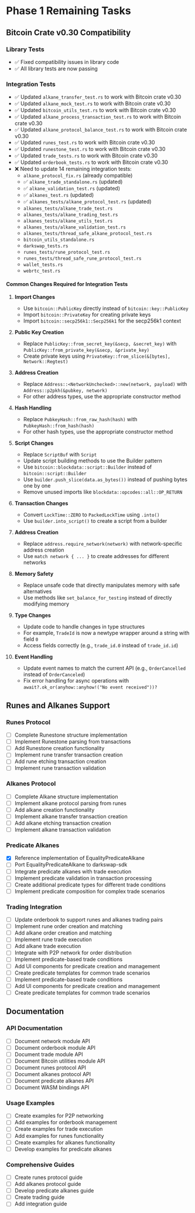  # Phase 1 Remaining Tasks

## Bitcoin Crate v0.30 Compatibility

### Library Tests
- ✅ Fixed compatibility issues in library code
- ✅ All library tests are now passing

### Integration Tests
- ✅ Updated `alkane_transfer_test.rs` to work with Bitcoin crate v0.30
- ✅ Updated `alkane_mock_test.rs` to work with Bitcoin crate v0.30
- ✅ Updated `bitcoin_utils_test.rs` to work with Bitcoin crate v0.30
- ✅ Updated `alkane_process_transaction_test.rs` to work with Bitcoin crate v0.30
- ✅ Updated `alkane_protocol_balance_test.rs` to work with Bitcoin crate v0.30
- ✅ Updated `runes_test.rs` to work with Bitcoin crate v0.30
- ✅ Updated `runestone_test.rs` to work with Bitcoin crate v0.30
- ✅ Updated `trade_tests.rs` to work with Bitcoin crate v0.30
- ✅ Updated `orderbook_tests.rs` to work with Bitcoin crate v0.30
- ❌ Need to update 14 remaining integration tests:
  - `alkane_protocol_fix.rs` (already compatible)
  - ✅ `alkane_trade_standalone.rs` (updated)
  - ✅ `alkane_validation_test.rs` (updated)
  - ✅ `alkanes_test.rs` (updated)
  - ✅ `alkanes_tests/alkane_protocol_test.rs` (updated)
  - `alkanes_tests/alkane_trade_test.rs`
  - `alkanes_tests/alkane_trading_test.rs`
  - `alkanes_tests/alkane_utils_test.rs`
  - `alkanes_tests/alkane_validation_test.rs`
  - `alkanes_tests/thread_safe_alkane_protocol_test.rs`
  - `bitcoin_utils_standalone.rs`
  - `darkswap_tests.rs`
  - `runes_tests/rune_protocol_test.rs`
  - `runes_tests/thread_safe_rune_protocol_test.rs`
  - `wallet_tests.rs`
  - `webrtc_test.rs`

#### Common Changes Required for Integration Tests

1. **Import Changes**
   - Use `bitcoin::PublicKey` directly instead of `bitcoin::key::PublicKey`
   - Import `bitcoin::PrivateKey` for creating private keys
   - Import `bitcoin::secp256k1::Secp256k1` for the secp256k1 context

2. **Public Key Creation**
   - Replace `PublicKey::from_secret_key(&secp, &secret_key)` with `PublicKey::from_private_key(&secp, &private_key)`
   - Create private keys using `PrivateKey::from_slice(&[bytes], Network::Regtest)`

3. **Address Creation**
   - Replace `Address::<NetworkUnchecked>::new(network, payload)` with `Address::p2pkh(&pubkey, network)`
   - For other address types, use the appropriate constructor method

4. **Hash Handling**
   - Replace `PubkeyHash::from_raw_hash(hash)` with `PubkeyHash::from_hash(hash)`
   - For other hash types, use the appropriate constructor method

5. **Script Changes**
   - Replace `ScriptBuf` with `Script`
   - Update script building methods to use the Builder pattern
   - Use `bitcoin::blockdata::script::Builder` instead of `bitcoin::script::Builder`
   - Use `builder.push_slice(data.as_bytes())` instead of pushing bytes one by one
   - Remove unused imports like `blockdata::opcodes::all::OP_RETURN`

6. **Transaction Changes**
   - Convert `LockTime::ZERO` to `PackedLockTime` using `.into()`
   - Use `builder.into_script()` to create a script from a builder

7. **Address Creation**
   - Replace `address.require_network(network)` with network-specific address creation
   - Use `match network { ... }` to create addresses for different networks

8. **Memory Safety**
   - Replace unsafe code that directly manipulates memory with safe alternatives
   - Use methods like `set_balance_for_testing` instead of directly modifying memory

9. **Type Changes**
   - Update code to handle changes in type structures
   - For example, `TradeId` is now a newtype wrapper around a string with field `0`
   - Access fields correctly (e.g., `trade_id.0` instead of `trade_id.id`)

10. **Event Handling**
    - Update event names to match the current API (e.g., `OrderCancelled` instead of `OrderCanceled`)
    - Fix error handling for async operations with `await?.ok_or(anyhow::anyhow!("No event received"))?`

## Runes and Alkanes Support

### Runes Protocol
- [ ] Complete Runestone structure implementation
- [ ] Implement Runestone parsing from transactions
- [ ] Add Runestone creation functionality
- [ ] Implement rune transfer transaction creation
- [ ] Add rune etching transaction creation
- [ ] Implement rune transaction validation

### Alkanes Protocol
- [ ] Complete Alkane structure implementation
- [ ] Implement alkane protocol parsing from runes
- [ ] Add alkane creation functionality
- [ ] Implement alkane transfer transaction creation
- [ ] Add alkane etching transaction creation
- [ ] Implement alkane transaction validation

### Predicate Alkanes
- [x] Reference implementation of EqualityPredicateAlkane
- [ ] Port EqualityPredicateAlkane to darkswap-sdk
- [ ] Integrate predicate alkanes with trade execution
- [ ] Implement predicate validation in transaction processing
- [ ] Create additional predicate types for different trade conditions
- [ ] Implement predicate composition for complex trade scenarios

### Trading Integration
- [ ] Update orderbook to support runes and alkanes trading pairs
- [ ] Implement rune order creation and matching
- [ ] Add alkane order creation and matching
- [ ] Implement rune trade execution
- [ ] Add alkane trade execution
- [ ] Integrate with P2P network for order distribution
- [ ] Implement predicate-based trade conditions
- [ ] Add UI components for predicate creation and management
- [ ] Create predicate templates for common trade scenarios
- [ ] Implement predicate-based trade conditions
- [ ] Add UI components for predicate creation and management
- [ ] Create predicate templates for common trade scenarios

## Documentation

### API Documentation
- [ ] Document network module API
- [ ] Document orderbook module API
- [ ] Document trade module API
- [ ] Document Bitcoin utilities module API
- [ ] Document runes protocol API
- [ ] Document alkanes protocol API
- [ ] Document predicate alkanes API
- [ ] Document WASM bindings API

### Usage Examples
- [ ] Create examples for P2P networking
- [ ] Add examples for orderbook management
- [ ] Create examples for trade execution
- [ ] Add examples for runes functionality
- [ ] Create examples for alkanes functionality
- [ ] Develop examples for predicate alkanes

### Comprehensive Guides
- [ ] Create runes protocol guide
- [ ] Add alkanes protocol guide
- [ ] Develop predicate alkanes guide
- [ ] Create trading guide
- [ ] Add integration guide